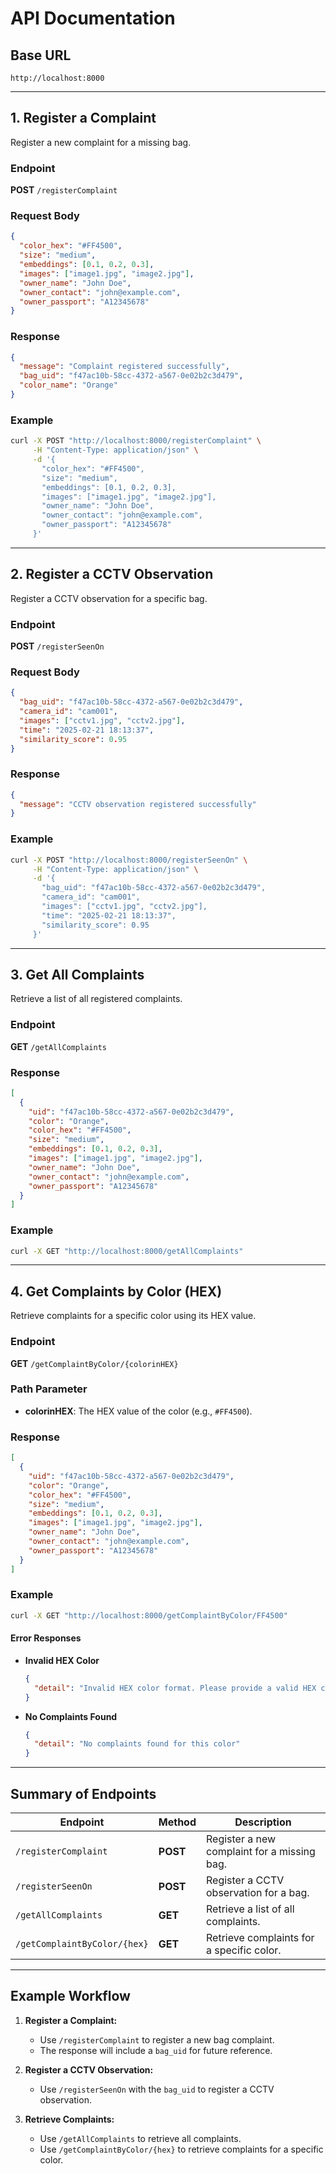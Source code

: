 # API Documentation

## Base URL
`http://localhost:8000`

---

## 1. Register a Complaint
Register a new complaint for a missing bag.

### Endpoint
**POST** `/registerComplaint`

### Request Body
```json
{
  "color_hex": "#FF4500",  
  "size": "medium",        
  "embeddings": [0.1, 0.2, 0.3],  
  "images": ["image1.jpg", "image2.jpg"],  
  "owner_name": "John Doe",  
  "owner_contact": "john@example.com",  
  "owner_passport": "A12345678"  
}
```

### Response
```json
{
  "message": "Complaint registered successfully",
  "bag_uid": "f47ac10b-58cc-4372-a567-0e02b2c3d479",  
  "color_name": "Orange"  
}
```

### Example
```bash
curl -X POST "http://localhost:8000/registerComplaint" \
     -H "Content-Type: application/json" \
     -d '{
       "color_hex": "#FF4500",
       "size": "medium",
       "embeddings": [0.1, 0.2, 0.3],
       "images": ["image1.jpg", "image2.jpg"],
       "owner_name": "John Doe",
       "owner_contact": "john@example.com",
       "owner_passport": "A12345678"
     }'
```

---

## 2. Register a CCTV Observation
Register a CCTV observation for a specific bag.

### Endpoint
**POST** `/registerSeenOn`

### Request Body
```json
{
  "bag_uid": "f47ac10b-58cc-4372-a567-0e02b2c3d479",  
  "camera_id": "cam001",  
  "images": ["cctv1.jpg", "cctv2.jpg"],  
  "time": "2025-02-21 18:13:37",  
  "similarity_score": 0.95  
}
```

### Response
```json
{
  "message": "CCTV observation registered successfully"
}
```

### Example
```bash
curl -X POST "http://localhost:8000/registerSeenOn" \
     -H "Content-Type: application/json" \
     -d '{
       "bag_uid": "f47ac10b-58cc-4372-a567-0e02b2c3d479",
       "camera_id": "cam001",
       "images": ["cctv1.jpg", "cctv2.jpg"],
       "time": "2025-02-21 18:13:37",
       "similarity_score": 0.95
     }'
```

---

## 3. Get All Complaints
Retrieve a list of all registered complaints.

### Endpoint
**GET** `/getAllComplaints`

### Response
```json
[
  {
    "uid": "f47ac10b-58cc-4372-a567-0e02b2c3d479",  
    "color": "Orange",  
    "color_hex": "#FF4500",  
    "size": "medium",  
    "embeddings": [0.1, 0.2, 0.3],  
    "images": ["image1.jpg", "image2.jpg"],  
    "owner_name": "John Doe",  
    "owner_contact": "john@example.com",  
    "owner_passport": "A12345678"  
  }
]
```

### Example
```bash
curl -X GET "http://localhost:8000/getAllComplaints"
```

---

## 4. Get Complaints by Color (HEX)
Retrieve complaints for a specific color using its HEX value.

### Endpoint
**GET** `/getComplaintByColor/{colorinHEX}`

### Path Parameter
- **colorinHEX**: The HEX value of the color (e.g., `#FF4500`).

### Response
```json
[
  {
    "uid": "f47ac10b-58cc-4372-a567-0e02b2c3d479",  
    "color": "Orange",  
    "color_hex": "#FF4500",  
    "size": "medium",  
    "embeddings": [0.1, 0.2, 0.3],  
    "images": ["image1.jpg", "image2.jpg"],  
    "owner_name": "John Doe",  
    "owner_contact": "john@example.com",  
    "owner_passport": "A12345678"  
  }
]
```

### Example
```bash
curl -X GET "http://localhost:8000/getComplaintByColor/FF4500"
```

#### Error Responses
- **Invalid HEX Color**
  ```json
  {
    "detail": "Invalid HEX color format. Please provide a valid HEX color (e.g., #FF0000)."
  }
  ```
- **No Complaints Found**
  ```json
  {
    "detail": "No complaints found for this color"
  }
  ```

---

## Summary of Endpoints

| Endpoint | Method | Description |
|----------|--------|-------------|
| `/registerComplaint` | **POST** | Register a new complaint for a missing bag. |
| `/registerSeenOn` | **POST** | Register a CCTV observation for a bag. |
| `/getAllComplaints` | **GET** | Retrieve a list of all complaints. |
| `/getComplaintByColor/{hex}` | **GET** | Retrieve complaints for a specific color. |

---

## Example Workflow
1. **Register a Complaint:**
   - Use `/registerComplaint` to register a new bag complaint.
   - The response will include a `bag_uid` for future reference.

2. **Register a CCTV Observation:**
   - Use `/registerSeenOn` with the `bag_uid` to register a CCTV observation.

3. **Retrieve Complaints:**
   - Use `/getAllComplaints` to retrieve all complaints.
   - Use `/getComplaintByColor/{hex}` to retrieve complaints for a specific color.

